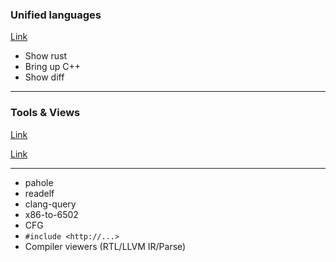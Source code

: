 <div class="white-bg">

### Unified languages

[Link](http://localhost:10240/#g:!((g:!((g:!((h:codeEditor,i:(fontScale:2.2290251120639994,j:1,lang:rust,source:'//+Type+your+code+here,+or+load+an+example.%0Apub+fn+square(num:+i32)+-%3E+i32+%7B%0A++++num+*+num%0A%7D%0A'),l:'5',n:'0',o:'Rust+source+%231',t:'0')),k:50,l:'4',n:'0',o:'',s:0,t:'0'),(g:!((h:compiler,i:(compiler:r1330,filters:(b:'0',binary:'1',commentOnly:'0',demangle:'0',directives:'0',execute:'1',intel:'0',libraryCode:'1',trim:'1'),fontScale:2.2290251120639994,lang:rust,libs:!(),options:'-O',source:1),l:'5',n:'0',o:'rustc+1.33.0+(Editor+%231,+Compiler+%231)+Rust',t:'0')),k:50,l:'4',n:'0',o:'',s:0,t:'0')),l:'2',n:'0',o:'',t:'0')),version:4)

<aside class="notes">

* Show rust
* Bring up C++
* Show diff

</aside>

</div>

---
<div class="white-bg">

### Tools & Views

[Link](http://localhost:10240/#g:!((g:!((g:!((h:codeEditor,i:(fontScale:2.23,j:1,lang:c%2B%2B,source:'int+sumOverArray(const+int+*input,+unsigned+length)+%7B%0A++input+%3D+static_cast%3Cconst+int+*%3E(%0A++++++__builtin_assume_aligned(input,+64))%3B%0A++if+(length+%26+63+%7C%7C+length+%3D%3D+0)+%7B%0A++++__builtin_unreachable()%3B%0A++%7D%0A%0A++int+sum+%3D+0%3B%0A++for+(int+i+%3D+0%3B+i+%3C+length%3B+%2B%2Bi)+%7B%0A++++sum+%2B%3D+input%5Bi%5D%3B%0A++%7D%0A++%0A++return+sum%3B%0A%7D%0A'),l:'5',n:'0',o:'C%2B%2B+source+%231',t:'0')),k:50,l:'4',n:'0',o:'',s:0,t:'0'),(g:!((h:compiler,i:(compiler:g91,filters:(b:'0',binary:'1',commentOnly:'0',demangle:'0',directives:'0',execute:'1',intel:'0',libraryCode:'1',trim:'1'),fontScale:2.23,lang:c%2B%2B,libs:!(),options:'-march%3Dhaswell+-O3',source:1),l:'5',n:'0',o:'x86-64+gcc+9.1+(Editor+%231,+Compiler+%231)+C%2B%2B',t:'0')),k:50,l:'4',n:'0',o:'',s:0,t:'0')),l:'2',n:'0',o:'',t:'0')),version:4)

[Link](http://localhost:10240/#g:!((g:!((g:!((g:!((h:codeEditor,i:(fontScale:2.23,j:1,lang:c%2B%2B,source:'int+sumOverArray(const+int+*input,+unsigned+length)+%7B%0A++input+%3D+static_cast%3Cconst+int+*%3E(%0A++++++__builtin_assume_aligned(input,+64))%3B%0A++if+(length+%26+63+%7C%7C+length+%3D%3D+0)+%7B%0A++++__builtin_unreachable()%3B%0A++%7D%0A%0A++int+sum+%3D+0%3B%0A++for+(int+i+%3D+0%3B+i+%3C+length%3B+%2B%2Bi)+%7B%0A++++sum+%2B%3D+input%5Bi%5D%3B%0A++%7D%0A%0A++return+sum%3B%0A%7D%0A'),l:'5',n:'0',o:'C%2B%2B+source+%231',t:'0')),k:50,l:'4',m:50,n:'0',o:'',s:0,t:'0'),(g:!((h:codeEditor,i:(fontScale:2.23,j:2,lang:analysis,source:'++++++++vpaddd++ymm0,+ymm0,+YMMWORD+PTR+%5Brdi%5D%0A++++++++add+++++rdi,+32%0A++++++++cmp+++++rax,+rdi%0A++++++++jne+++++.L2%0A'),l:'5',n:'0',o:'Analysis+source+%232',t:'0')),header:(),l:'4',m:50,n:'0',o:'',s:0,t:'0')),k:62.5,l:'3',n:'0',o:'',t:'0'),(g:!((g:!((h:compiler,i:(compiler:g91,filters:(b:'0',binary:'1',commentOnly:'0',demangle:'0',directives:'0',execute:'1',intel:'0',libraryCode:'1',trim:'1'),fontScale:2.23,lang:c%2B%2B,libs:!(),options:'-march%3Dhaswell+-O3',source:1),l:'5',n:'0',o:'x86-64+gcc+9.1+(Editor+%231,+Compiler+%231)+C%2B%2B',t:'0')),k:37.5,l:'4',m:50,n:'0',o:'',s:0,t:'0'),(g:!((h:compiler,i:(compiler:llvm-mcatrunk,filters:(b:'0',binary:'1',commentOnly:'0',demangle:'0',directives:'0',execute:'1',intel:'0',libraryCode:'1',trim:'1'),fontScale:2.23,lang:analysis,libs:!(),options:'-mcpu%3Dhaswell+-timeline+-iterations%3D10',source:2),l:'5',n:'0',o:'llvm-mca+(trunk)+(Editor+%232,+Compiler+%232)+Analysis',t:'0')),header:(),l:'4',m:50,n:'0',o:'',s:0,t:'0')),k:37.5,l:'3',n:'0',o:'',t:'0')),l:'2',m:100,n:'0',o:'',t:'0')),version:4)

</div>

---

<div class="white-bg">

* pahole
* readelf
* clang-query
* x86-to-6502
* CFG
* `#include <http://...>`
* Compiler viewers (RTL/LLVM IR/Parse)

</div>
